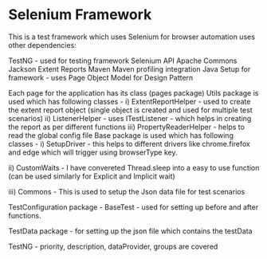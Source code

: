  # Selenium Framework
 This is a test framework which uses Selenium for browser automation uses other dependencies:

TestNG - used for testing framework
Selenium API
Apache Commons
Jackson
Extent Reports
Maven
Maven profiling integration
Java
Setup for framework - uses Page Object Model for Design Pattern

Each page for the application has its class (pages package)
Utils package is used which has following classes - i) ExtentReportHelper - used to create the extent report object (single object is created and used for multiple test scenarios) ii) ListenerHelper - uses ITestListener - which helps in creating the report as per different functions iii) PropertyReaderHelper - helps to read the global config file
Base package is used which has following classes -
i) SetupDriver - this helps to different drivers like chrome.firefox and edge which will trigger using browserType key.

ii) CustomWaits - I have convereted Thread.sleep into a easy to use function (can be used similarly for Explicit and Implicit wait)

iii) Commons - This is used to setup the Json data file for test scenarios

TestConfiguration package - BaseTest - used for setting up before and after functions.

TestData package - for setting up the json file which contains the testData

TestNG - priority, description, dataProvider, groups are covered

 

 

